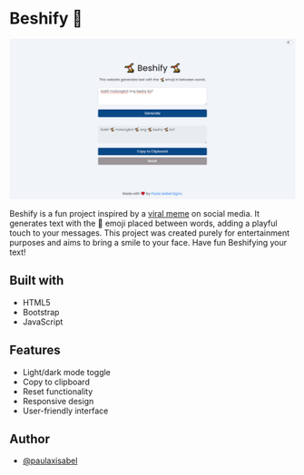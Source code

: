 # Beshify 🤸

![Beshify](./img/beshify.jpg) 

Beshify is a fun project inspired by a [viral meme](https://www.youtube.com/watch?v=F0cqLhz2lzE) on social media. It generates text with the 🤸 emoji placed between words, adding a playful touch to your messages. This project was created purely for entertainment purposes and aims to bring a smile to your face. Have fun Beshifying your text!

## Built with
- HTML5
- Bootstrap
- JavaScript

## Features

- Light/dark mode toggle
- Copy to clipboard
- Reset functionality
- Responsive design
- User-friendly interface

## Author

- [@paulaxisabel](https://www.github.com/paulaxisabel)